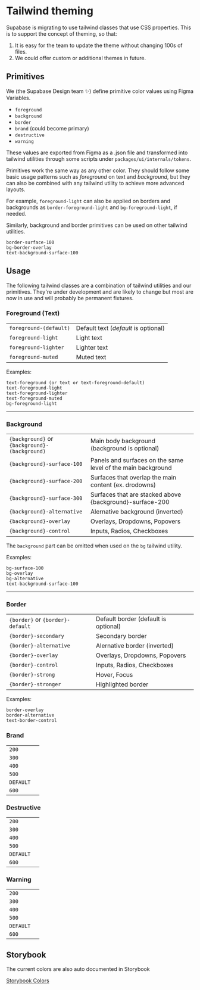 # Tailwind theming

Supabase is migrating to use tailwind classes that use CSS properties.
This is to support the concept of theming, so that:

1. It is easy for the team to update the theme without changing 100s of files.
2. We could offer custom or additional themes in future.

## Primitives

We (the Supabase Design team ✨) define primitive color values using Figma Variables.

- `foreground`
- `background`
- `border`
- `brand` (could become primary)
- `destructive`
- `warning`

These values are exported from Figma as a .json file and transformed into tailwind utilities through some scripts under `packages/ui/internals/tokens`.

Primitives work the same way as any other color. They should follow some basic usage patterns such as _foreground_ on text and _background_, but they can also be combined with any tailwind utility to achieve more advanced layouts.

For example, `foreground-light` can also be applied on borders and backgrounds as `border-foreground-light` and `bg-foreground-light`, if needed.

Similarly, background and border primitives can be used on other tailwind utilities.

```
border-surface-100
bg-border-overlay
text-background-surface-100
```

## Usage

The following tailwind classes are a combination of tailwind utilities and our primitives. They're under development and are likely to change but most are now in use and will probably be permanent fixtures.

### Foreground (Text)

|                        |                                      |
| ---------------------- | ------------------------------------ |
| `foreground-(default)` | Default text (_default_ is optional) |
| `foreground-light`     | Light text                           |
| `foreground-lighter`   | Lighter text                         |
| `foreground-muted`     | Muted text                           |

Examples:

```
text-foreground (or text or text-foreground-default)
text-foreground-light
text-foreground-lighter
text-foreground-muted
bg-foreground-light
```

---

### Background

|                                               |                                                              |
| --------------------------------------------- | ------------------------------------------------------------ |
| `{background}` or `{background}-(background)` | Main body background (background is optional)                |
| `{background}-surface-100`                    | Panels and surfaces on the same level of the main background |
| `{background}-surface-200`                    | Surfaces that overlap the main content (ex. drodowns)        |
| `{background}-surface-300`                    | Surfaces that are stacked above {background}-surface-200     |
| `{background}-alternative`                    | Alernative background (inverted)                             |
| `{background}-overlay`                        | Overlays, Dropdowns, Popovers                                |
| `{background}-control`                        | Inputs, Radios, Checkboxes                                   |

The `background` part can be omitted when used on the `bg` tailwind utility.

Examples:

```
bg-surface-100
bg-overlay
bg-alternative
text-background-surface-100
```

---

### Border

|                                  |                                      |
| -------------------------------- | ------------------------------------ |
| `{border}` or `{border}-default` | Default border (default is optional) |
| `{border}-secondary`             | Secondary border                     |
| `{border}-alternative`           | Alernative border (inverted)         |
| `{border}-overlay`               | Overlays, Dropdowns, Popovers        |
| `{border}-control`               | Inputs, Radios, Checkboxes           |
| `{border}-strong`                | Hover, Focus                         |
| `{border}-stronger`              | Highlighted border                   |

Examples:

```
border-overlay
border-alternative
text-border-control
```

### Brand

|           |     |
| --------- | --- |
| `200`     |     |
| `300`     |     |
| `400`     |     |
| `500`     |     |
| `DEFAULT` |     |
| `600`     |     |

### Destructive

|           |     |
| --------- | --- |
| `200`     |     |
| `300`     |     |
| `400`     |     |
| `500`     |     |
| `DEFAULT` |     |
| `600`     |     |

### Warning

|           |     |
| --------- | --- |
| `200`     |     |
| `300`     |     |
| `400`     |     |
| `500`     |     |
| `DEFAULT` |     |
| `600`     |     |

## Storybook

The current colors are also auto documented in Storybook

[Storybook Colors](https://ui-storybook-pre-release.vercel.app/)
